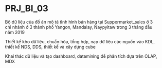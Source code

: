 # PRJ_BI_03
Bộ dữ liệu của đồ án mô tả tình hình bán hàng tại Suppermarket_sales ở 3 chi nhánh ở 3 thành phố Yangon, Mandalay, Naypyitaw trong 3 tháng đầu năm 2019

Thiết kế kho dữ liệu, chuẩn hóa, tổng hợp, nạp dữ liệu các nguồn vào KDL, thiết kế NDS, DDS, thiết kế và xây dựng cube

Khai thác dữ liệu và tạo dashboard, datamining để phân tích dựa trên OLAP, MDX
